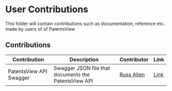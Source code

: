 # User Contributions
This folder will contain contributions such as documentation, reference etc. made by users of of PatentsView

## Contributions

|Contribution| Description| Contributor|Link |
|------------|------------|------------|-----|
|PatentsView API Swagger|  Swagger JSON file that documents the PatentsView API  |[Russ Allen](https://github.com/mustberuss/)| [Link](swagger/README.md)|
